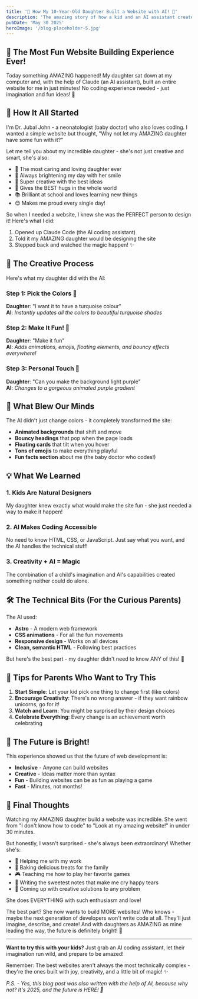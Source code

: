 ```yaml
---
title: '🤖 How My 10-Year-Old Daughter Built a Website with AI! 🌟'
description: 'The amazing story of how a kid and an AI assistant created a super fun website together!'
pubDate: 'May 30 2025'
heroImage: '/blog-placeholder-5.jpg'
---
```


## 🎉 The Most Fun Website Building Experience Ever!

Today something AMAZING happened! My daughter sat down at my computer and, with the help of Claude (an AI assistant), built an entire website for me in just minutes! No coding experience needed - just imagination and fun ideas! 🚀

## 👧 How It All Started

I'm Dr. Jubal John - a neonatologist (baby doctor) who also loves coding. I wanted a simple website but thought, "Why not let my AMAZING daughter have some fun with it?" 

Let me tell you about my incredible daughter - she's not just creative and smart, she's also:
- 💖 The most caring and loving daughter ever
- 🌟 Always brightening my day with her smile
- 🎨 Super creative with the best ideas
- 🤗 Gives the BEST hugs in the whole world
- 📚 Brilliant at school and loves learning new things
- 😊 Makes me proud every single day!

So when I needed a website, I knew she was the PERFECT person to design it! Here's what I did:

1. Opened up Claude Code (the AI coding assistant)
2. Told it my AMAZING daughter would be designing the site
3. Stepped back and watched the magic happen! ✨

## 🎨 The Creative Process

Here's what my daughter did with the AI:

### Step 1: Pick the Colors 🌈
**Daughter**: "I want it to have a turquoise colour"  
**AI**: *Instantly updates all the colors to beautiful turquoise shades*

### Step 2: Make It Fun! 🎪
**Daughter**: "Make it fun"  
**AI**: *Adds animations, emojis, floating elements, and bouncy effects everywhere!*

### Step 3: Personal Touch 💜
**Daughter**: "Can you make the background light purple"  
**AI**: *Changes to a gorgeous animated purple gradient*

## 🤯 What Blew Our Minds

The AI didn't just change colors - it completely transformed the site:

- **Animated backgrounds** that shift and move
- **Bouncy headings** that pop when the page loads
- **Floating cards** that tilt when you hover
- **Tons of emojis** to make everything playful
- **Fun facts section** about me (the baby doctor who codes!)

## 💡 What We Learned

### 1. Kids Are Natural Designers
My daughter knew exactly what would make the site fun - she just needed a way to make it happen!

### 2. AI Makes Coding Accessible
No need to know HTML, CSS, or JavaScript. Just say what you want, and the AI handles the technical stuff!

### 3. Creativity + AI = Magic
The combination of a child's imagination and AI's capabilities created something neither could do alone.

## 🛠️ The Technical Bits (For the Curious Parents)

The AI used:
- **Astro** - A modern web framework
- **CSS animations** - For all the fun movements
- **Responsive design** - Works on all devices
- **Clean, semantic HTML** - Following best practices

But here's the best part - my daughter didn't need to know ANY of this! 🎯

## 🌟 Tips for Parents Who Want to Try This

1. **Start Simple**: Let your kid pick one thing to change first (like colors)
2. **Encourage Creativity**: There's no wrong answer - if they want rainbow unicorns, go for it!
3. **Watch and Learn**: You might be surprised by their design choices
4. **Celebrate Everything**: Every change is an achievement worth celebrating

## 🚀 The Future is Bright!

This experience showed us that the future of web development is:
- **Inclusive** - Anyone can build websites
- **Creative** - Ideas matter more than syntax
- **Fun** - Building websites can be as fun as playing a game
- **Fast** - Minutes, not months!

## 💭 Final Thoughts

Watching my AMAZING daughter build a website was incredible. She went from "I don't know how to code" to "Look at my amazing website!" in under 30 minutes. 

But honestly, I wasn't surprised - she's always been extraordinary! Whether she's:
- 🎯 Helping me with my work
- 🧁 Baking delicious treats for the family
- 🎮 Teaching me how to play her favorite games
- 💝 Writing the sweetest notes that make me cry happy tears
- 🌈 Coming up with creative solutions to any problem

She does EVERYTHING with such enthusiasm and love!

The best part? She now wants to build MORE websites! Who knows - maybe the next generation of developers won't write code at all. They'll just imagine, describe, and create! And with daughters as AMAZING as mine leading the way, the future is definitely bright! 🌟

---

**Want to try this with your kids?** Just grab an AI coding assistant, let their imagination run wild, and prepare to be amazed! 

Remember: The best websites aren't always the most technically complex - they're the ones built with joy, creativity, and a little bit of magic! ✨

*P.S. - Yes, this blog post was also written with the help of AI, because why not? It's 2025, and the future is HERE! 🎉*